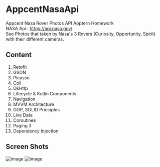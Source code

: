 # AppcentNasaApi
Appcent Nasa Rover Photos API Apptern Homework<br />
NASA Api : https://api.nasa.gov/<br />
See Photos that taken by Nasa's 3 Rovers (Curiosity, Opportunity, Spirit) with their different cameras.

## Content
1) Retofit
2) GSON
3) Picasso
4) Coil
5) OkHttp
6) Lifecycle & Kotlin Components
7) Navigation
8) MVVM Architecture
9) OOP, SOLID Principles
10) Live Data
11) Coroutines
12) Paging 3
13) Dependency Injection

## Screen Shots

![image](https://user-images.githubusercontent.com/55717182/167057061-2e684179-c220-43aa-9962-a3d1718372bb.png)
![image](https://user-images.githubusercontent.com/55717182/167057106-4593f9d5-7758-4020-a03f-1e529ab7b9a7.png)

